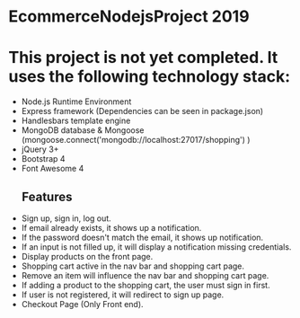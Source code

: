 # EcommerceNodejsProject 2019
<h1> This project is not yet completed. It uses the following technology stack:</h1>

<ul>
<li> Node.js Runtime Environment </li>
<li> Express framework  (Dependencies can be seen in package.json) </li>
<li> Handlesbars template engine </li>
<li> MongoDB database & Mongoose  (mongoose.connect('mongodb://localhost:27017/shopping') )</li>
<li> jQuery 3+</li>
<li> Bootstrap 4</li>
<li> Font Awesome 4</li>

<h2>Features </h2>

<li> Sign up, sign in, log out. </li>
<li> If email already exists, it shows up a notification. </li>
<li> If the password doesn't match the email, it shows up notification. </li>
<li> If an input is not filled up, it will display a notification missing credentials.</li>
<li> Display products on the front page.</li>
<li> Shopping cart active in the nav bar and shopping cart page. </li>
<li> Remove an item will influence the nav bar and shopping cart page. </li>
<li> If adding a product to the shopping cart, the user must sign in first. </li>
<li> If user is not registered, it will redirect to sign up page. </li>
<li> Checkout Page (Only Front end). </li>






